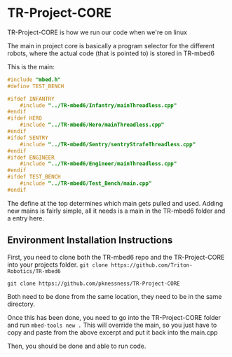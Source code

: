 # TR-Project-CORE

TR-Project-CORE is how we run our code when we're on linux

The main in project core is basically a program selector for the different robots, where the actual code (that is pointed to) is stored in TR-mbed6

This is the main:

```cpp
#include "mbed.h"
#define TEST_BENCH

#ifdef INFANTRY
    #include "../TR-mbed6/Infantry/mainThreadless.cpp"
#endif
#ifdef HERO
    #include "../TR-mbed6/Hero/mainThreadless.cpp"
#endif
#ifdef SENTRY
    #include "../TR-mbed6/Sentry/sentryStrafeThreadless.cpp"
#endif
#ifdef ENGINEER
    #include "../TR-mbed6/Engineer/mainThreadless.cpp"
#endif
#ifdef TEST_BENCH
    #include "../TR-mbed6/Test_Bench/main.cpp"
#endif
```

The define at the top determines which main gets pulled and used.
Adding new mains is fairly simple, all it needs is a main in the TR-mbed6 folder and a entry here.

## Environment Installation Instructions

First, you need to clone both the TR-mbed6 repo and the TR-Project-CORE into your projects folder. 
`git clone https://github.com/Triton-Robotics/TR-mbed6`

`git clone https://github.com/pknessness/TR-Project-CORE`

Both need to be done from the same location, they need to be in the same directory.

Once this has been done, you need to go into the TR-Project-CORE folder and run `mbed-tools new .`
This will override the main, so you just have to copy and paste from the above excerpt and put it back into the main.cpp



Then, you should be done and able to run code.
